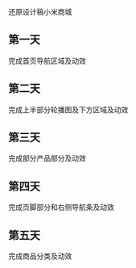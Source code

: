 还原设计稿小米商城
## 第一天
完成首页导航区域及动效
## 第二天
完成上半部分轮播图及下方区域及动效
## 第三天
完成部分产品部分及动效
## 第四天
完成页脚部分和右侧导航条及动效
## 第五天
完成商品分类及动效